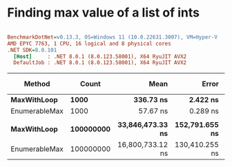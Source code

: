 # Finding max value of a list of ints



``` ini

BenchmarkDotNet=v0.13.3, OS=Windows 11 (10.0.22631.3007), VM=Hyper-V
AMD EPYC 7763, 1 CPU, 16 logical and 8 physical cores
.NET SDK=8.0.101
  [Host]     : .NET 8.0.1 (8.0.123.58001), X64 RyuJIT AVX2
  DefaultJob : .NET 8.0.1 (8.0.123.58001), X64 RyuJIT AVX2


```
|        Method |     Count |             Mean |          Error |         StdDev | Ratio | Allocated | Alloc Ratio |
|-------------- |---------- |-----------------:|---------------:|---------------:|------:|----------:|------------:|
|   **MaxWithLoop** |      **1000** |        **336.73 ns** |       **2.422 ns** |       **2.023 ns** |  **1.00** |         **-** |          **NA** |
| EnumerableMax |      1000 |         57.67 ns |       0.289 ns |       0.256 ns |  0.17 |         - |          NA |
|               |           |                  |                |                |       |           |             |
|   **MaxWithLoop** | **100000000** | **33,846,473.33 ns** | **152,791.655 ns** | **142,921.409 ns** |  **1.00** |         **-** |          **NA** |
| EnumerableMax | 100000000 | 16,800,733.12 ns | 130,410.255 ns | 121,985.833 ns |  0.50 |         - |          NA |
